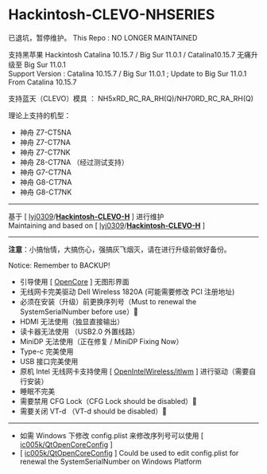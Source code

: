 # Hackintosh-CLEVO-NHSERIES
已退坑，暂停维护。
This Repo : NO LONGER MAINTAINED

支持黑苹果 Hackintosh Catalina 10.15.7 / Big Sur 11.0.1 / Catalina10.15.7 无痛升级至 Big Sur 11.0.1  
Support Version : Catalina 10.15.7 / Big Sur 11.0.1 ; Update to Big Sur 11.0.1 From Catalina 10.15.7

支持蓝天（CLEVO）模具 ： NH5xRD_RC_RA_RH(Q)/NH70RD_RC_RA_RH(Q)

理论上支持的机型：

* 神舟 Z7-CT5NA
* 神舟 Z7-CT7NA
* 神舟 Z7-CT7NK
* 神舟 Z8-CT7NA （经过测试支持）
* 神舟 G7-CT7NA
* 神舟 G8-CT7NA
* 神舟 G8-CT7NK

---
 
基于  [ [lyj0309](https://github.com/lyj0309)/**[Hackintosh-CLEVO-H](https://github.com/lyj0309/Hackintosh-CLEVO-H)** ] 进行维护  
Maintaining and based on [ [lyj0309](https://github.com/lyj0309)/**[Hackintosh-CLEVO-H](https://github.com/lyj0309/Hackintosh-CLEVO-H)** ]

---

**注意**：小搞怡情，大搞伤心，强搞灰飞烟灭，请在进行升级前做好备份。

Notice: Remember to BACKUP!

- 引导使用 [ [OpenCore](https://github.com/acidanthera/OpenCorePkg) ] 无图形界面
- 无线网卡完美驱动 Dell Wireless 1820A (可能需要修改 PCI 注册地址)
- 必须在安装（升级）前更换序列号（Must to renewal the SystemSerialNumber before use）🚀️
- HDMI 无法使用（独显直接输出）
- 读卡器无法使用 （USB2.0 外置线路）
- MiniDP 无法使用（正在修复 / MiniDP Fixing Now）
- Type-c 完美使用
- USB 接口完美使用
- 原机 Intel 无线网卡支持使用 [ [OpenIntelWireless/itlwm](https://github.com/OpenIntelWireless/itlwm) ] 进行驱动（需要自行安装）
- 睡眠不完美
- 需要禁用 CFG Lock（CFG Lock should be disabled）🚀️
- 需要关闭 VT-d （VT-d should be disabled）🚀️

---

* 如需 Windows 下修改 config.plist 来修改序列号可以使用 [ [ic005k/QtOpenCoreConfig](https://github.com/ic005k/QtOpenCoreConfig) ]
* [ [ic005k/QtOpenCoreConfig](https://github.com/ic005k/QtOpenCoreConfig) ] Could be used to edit config.plist for renewal the SystemSerialNumber on Windows Platform

